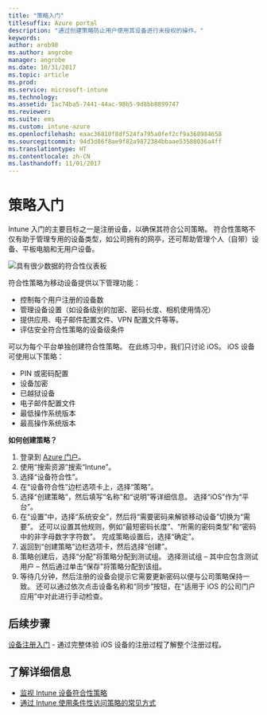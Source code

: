 ```yaml
---
title: "策略入门"
titlesuffix: Azure portal
description: "通过创建策略防止用户使用其设备进行未授权的操作。"
keywords: 
author: arob98
ms.author: angrobe
manager: angrobe
ms.date: 10/31/2017
ms.topic: article
ms.prod: 
ms.service: microsoft-intune
ms.technology: 
ms.assetid: 1ac74ba5-7441-44ac-98b5-9d8bb8899747
ms.reviewer: 
ms.suite: ems
ms.custom: intune-azure
ms.openlocfilehash: eaac36810f8df524fa795a0fef2cf9a368984658
ms.sourcegitcommit: 94d3d86f8ae9f82a9872384bbaae53580036a4ff
ms.translationtype: HT
ms.contentlocale: zh-CN
ms.lasthandoff: 11/01/2017
---
```

# <a name="get-started-with-policies"></a>策略入门

Intune 入门的主要目标之一是注册设备，以确保其符合公司策略。 符合性策略不仅有助于管理专用的设备类型，如公司拥有的网亭，还可帮助管理个人（自带）设备、平板电脑和无用户设备。

![具有很少数据的符合性仪表板](/intune/media/generic-compliance-dashboard.png)

符合性策略为移动设备提供以下管理功能：

* 控制每个用户注册的设备数
* 管理设备设置（如设备级别的加密、密码长度、相机使用情况）
* 提供应用、电子邮件配置文件、VPN 配置文件等等。
* 评估安全符合性策略的设备级条件

可以为每个平台单独创建符合性策略。 在此练习中，我们只讨论 iOS。 iOS 设备可使用以下策略：

* PIN 或密码配置
* 设备加密
* 已越狱设备
* 电子邮件配置文件
* 最低操作系统版本
* 最高操作系统版本

__如何创建策略？__

1. 登录到 [Azure 门户](https://portal.azure.com)。
2. 使用“搜索资源”搜索“Intune”。
3. 选择“设备符合性”。
4. 在“设备符合性”边栏选项卡上，选择“策略”。
5. 选择“创建策略”，然后填写“名称”和“说明”等详细信息。 选择“iOS”作为“平台”。
6. 在“设置”中，选择“系统安全”，然后将“需要密码来解锁移动设备”切换为“需要”。 还可以设置其他规则，例如“最短密码长度”、“所需的密码类型”和“密码中的非字母数字字符数”。 完成策略设置后，选择“确定”。
7. 返回到“创建策略”边栏选项卡，然后选择“创建”。
8. 策略创建后，选择“分配”将策略分配到测试组。 选择测试组 – 其中应包含测试用户 – 然后通过单击“保存”将策略分配到该组。
9. 等待几分钟，然后注册的设备会提示它需要更新密码以便与公司策略保持一致。 还可以通过依次点击设备名称和“同步”按钮，在“适用于 iOS 的公司门户应用”中对此进行手动检查。

## <a name="next-steps"></a>后续步骤

[设备注册入门](get-started-enroll.md) - 通过完整体验 iOS 设备的注册过程了解整个注册过程。

## <a name="learn-more"></a>了解详细信息

* [监视 Intune 设备符合性策略](compliance-policy-monitor.md)
* [通过 Intune 使用条件性访问策略的常见方式](conditional-access-intune-common-ways-use.md)
